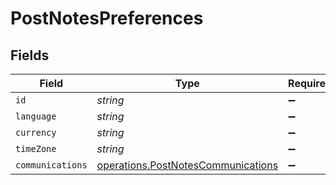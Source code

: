 # PostNotesPreferences


## Fields

| Field                                                                                    | Type                                                                                     | Required                                                                                 | Description                                                                              |
| ---------------------------------------------------------------------------------------- | ---------------------------------------------------------------------------------------- | ---------------------------------------------------------------------------------------- | ---------------------------------------------------------------------------------------- |
| `id`                                                                                     | *string*                                                                                 | :heavy_minus_sign:                                                                       | N/A                                                                                      |
| `language`                                                                               | *string*                                                                                 | :heavy_minus_sign:                                                                       | N/A                                                                                      |
| `currency`                                                                               | *string*                                                                                 | :heavy_minus_sign:                                                                       | N/A                                                                                      |
| `timeZone`                                                                               | *string*                                                                                 | :heavy_minus_sign:                                                                       | N/A                                                                                      |
| `communications`                                                                         | [operations.PostNotesCommunications](../../models/operations/postnotescommunications.md) | :heavy_minus_sign:                                                                       | N/A                                                                                      |